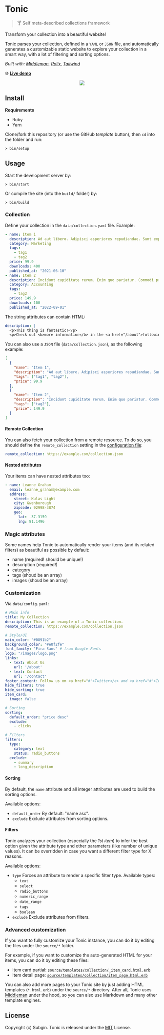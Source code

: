 # Tonic

> 🍸 Self meta-described collections framework

Transform your collection into a beautiful website!

Tonic parses your collection, defined in a `YAML` or `JSON` file, and automatically generates a customizable static website to explore your collection in a smart way, with a lot of filtering and sorting options.

*Built with: [Middleman](https://middlemanapp.com), [Ralix](https://github.com/ralixjs/ralix), [Tailwind](https://tailwindcss.com)*

🌐 [**Live demo**](https://tonic-demo.netlify.app)

<p align="center">
  <img src="https://user-images.githubusercontent.com/576701/200078092-344ec8b1-ea09-4a89-9973-01cf53ec2eb7.png">
</p>

## Install

**Requirements**

- Ruby
- Yarn

Clone/fork this repository (or use the GitHub *template* button), then `cd` into the folder and run:

```
> bin/setup
```

## Usage

Start the development server by:

```
> bin/start
```

Or compile the site (into the `build/` folder) by:

```
> bin/build
```

### Collection

Define your collection in the `data/collection.yaml` file. Example:

```yaml
- name: Item 1
  description: Ad aut libero. Adipisci asperiores repudiandae. Sunt expedita sunt.
  category: Marketing
  tags:
    - tag1
    - tag2
  price: 99.9
  downloads: 400
  published_at: "2021-06-10"
- name: Item 2
  description: Incidunt cupiditate rerum. Enim quo pariatur. Commodi provident dolores.
  category: Accounting
  tags:
    - tag2
  price: 149.9
  downloads: 100
  published_at: "2022-09-01"
```

The string attributes can contain HTML:

```yaml
description: |
  <p>This thing is fantastic!</p>
  <p>Check out <b>more information</b> in the <a href="/about">following section</a></p>
```

You can also use a `JSON` file (`data/collection.json`), as the following example:

```json
[
  {
    "name": "Item 1",
    "description": "Ad aut libero. Adipisci asperiores repudiandae. Sunt expedita sunt.",
    "tags": ["tag1", "tag2"],
    "price": 99.9
  },
  {
    "name": "Item 2",
    "description": "Incidunt cupiditate rerum. Enim quo pariatur. Commodi provident dolores.",
    "tags": ["tag2"],
    "price": 149.9
  }
]
```

#### Remote Collection

You can also fetch your collection from a remote resource. To do so, you should define the `remote_collection` setting in the [configuration file](#customization):

```yaml
remote_collection: https://example.com/collection.json
```

#### Nested attributes

Your items can have nested attributes too:

```yaml
- name: Leanne Graham
  email: leanne_graham@example.com
  address:
    street: Kulas Light
    city: Gwenborough
    zipcode: 92998-3874
    geo:
      lat: -37.3159
      lng: 81.1496
```

### Magic attributes

Some names help Tonic to automatically render your items (and its related filters) as beautiful as possible by default:

- name (required! should be unique!)
- description (required!)
- category
- tags (shoud be an array)
- images (shoud be an array)

### Customization

Via `data/config.yaml`:

```yaml
# Main info
title: My Collection
description: This is an example of a Tonic collection.
remote_collection: https://example.com/collection.json

# Style/UI
main_color: "#0891b2"
background_color: "#e0f2fe"
font_family: "Fira Sans" # from Google Fonts
logo: "/images/logo.png"
links:
  - text: About Us
    url: '/about'
  - text: Contact
    url: '/contact'
footer_content: Follow us on <a href="#">Twitter</a> and <a href="#">Instagram</a>
hide_filters: true
hide_sorting: true
item_card:
  image: false

# Sorting
sorting:
  default_order: "price desc"
  exclude:
    - clicks

# Filters
filters:
  type:
    category: text
    status: radio_buttons
  exclude:
    - summary
    - long_description
```

#### Sorting

By default, the `name` attribute and all integer attributes are used to build the sorting options.

Available options:

- `default_order` By default: "name asc".
- `exclude` Exclude attributes from sorting options.

#### Filters

Tonic analyzes your collection (especially the *1st item*) to infer the best option given the attribute type and other parameters (like number of unique values). It can be overridden in case you want a different filter type for X reasons.

Available options:

- `type` Forces an attribute to render a specific filter type. Available types:
  - `text`
  - `select`
  - `radio_buttons`
  - `numeric_range`
  - `date_range`
  - `tags`
  - `boolean`
- `exclude` Exclude attributes from filters.

### Advanced customization

If you want to fully customize your Tonic instance, you can do it by editing the files under the `source/*` folder.

For example, if you want to customize the auto-generated HTML for your items, you can do it by editing these files:

- Item card partial: [`source/templates/collection/_item_card.html.erb`](source/templates/collection/_item_card.html.erb)
- Item detail page: [`source/templates/collection/item_page.html.erb`](source/templates/collection/item_page.html.erb)

You can also add more pages to your Tonic site by just adding HTML templates (`*.html.erb`) under the `source/*` directory. After all, Tonic uses [Middleman](https://middlemanapp.com) under the hood, so you can also use Markdown and many other template engines.

## License

Copyright (c) Subgin. Tonic is released under the [MIT](LICENSE) License.
